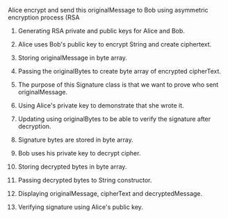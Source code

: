 Alice encrypt and send this originalMessage to Bob using asymmetric encryption process (RSA 

1. Generating RSA private and public keys for Alice and Bob.

2. Alice uses Bob's public key to encrypt String and create ciphertext.

3. Storing originalMessage in byte array.

4. Passing the originalBytes to create byte array of encrypted cipherText.

5. The purpose of this Signature class is that we want to prove who sent originalMessage.

6. Using Alice's private key to demonstrate that she wrote it.

7. Updating using originalBytes to be able to verify the signature after decryption.

8. Signature bytes are stored in byte array.

9. Bob uses his private key to decrypt cipher.

10. Storing decrypted bytes in byte array.

11. Passing decrypted bytes to String constructor.

12. Displaying originalMessage, cipherText and decryptedMessage.

13. Verifying signature using Alice's public key.


